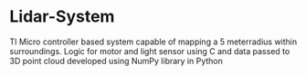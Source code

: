# Lidar-System
TI Micro controller based system capable of mapping a 5 meterradius within surroundings. Logic for motor and light sensor using C and data passed to 3D point cloud developed using NumPy library in Python
